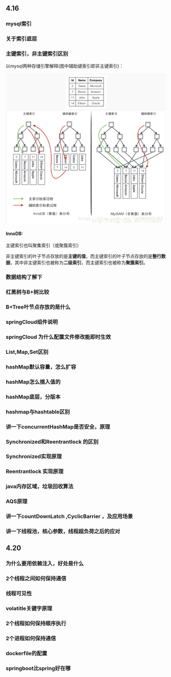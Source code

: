 ## 4.16

### mysql索引

### 关于索引底层

### 主键索引，非主键索引区别

以mysql两种存储引擎解释(图中辅助键索引即非主键索引)：



 ![img](https://github.com/Bennett-Q/staticRepo/blob/master/images/mysql%E7%B4%A2%E5%BC%95%E5%AE%9E%E7%8E%B0.png?raw=true) 

  

#### InnoDB:

主键索引也叫聚集索引（或聚簇索引）

 非主键索引的叶子节点存放的是**主键的值**，而主键索引的叶子节点存放的是**整行数据**，其中非主键索引也被称为**二级索引**，而主键索引也被称为**聚簇索引**。



### 数据结构了解下

### 红黑树与B+树比较

###  B+Tree叶节点存放的是什么



### springCloud组件说明

### springCloud 为什么配置文件修改能即时生效

### List,Map,Set区别

### hashMap默认容量，怎么扩容

### hashMap怎么插入值的

### hashMap底层，分版本

### hashmap与hashtable区别

### 讲一下concurrentHashMap是否安全，原理



### Synchronized和Reentrantlock 的区别

### Synchronized实现原理

### Reentrantlock 实现原理



### java内存区域，垃圾回收算法

### AQS原理

### 讲一下countDownLatch ,CyclicBarrier ，及应用场景 

### 讲一下线程池，核心参数，线程超负荷之后的应对

## 4.20

### 为什么要用依赖注入，好处是什么

### 2个线程之间如何保持通信

### 线程可见性

### volatitle关键字原理

### 2个线程如何保持顺序执行

### 2个进程如何保持通信

### dockerfile的配置

### springboot比spring好在哪